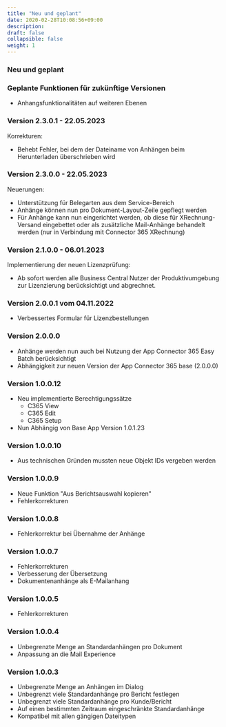 ```yaml
---
title: "Neu und geplant"
date: 2020-02-28T10:08:56+09:00
description: 
draft: false
collapsible: false
weight: 1
---
```


### Neu und geplant

### Geplante Funktionen für zukünftige Versionen
- Anhangsfunktionalitäten auf weiteren Ebenen

### Version 2.3.0.1 - 22.05.2023
Korrekturen:
 - Behebt Fehler, bei dem der Dateiname von Anhängen beim Herunterladen überschrieben wird

### Version 2.3.0.0 - 22.05.2023

Neuerungen:
 - Unterstützung für Belegarten aus dem Service-Bereich
 - Anhänge können nun pro Dokument-Layout-Zeile gepflegt werden
 - Für Anhänge kann nun eingerichtet werden, ob diese für XRechnung-Versand eingebettet 
   oder als zusätzliche Mail-Anhänge behandelt werden (nur in Verbindung mit Connector 365 XRechnung)

### Version 2.1.0.0 - 06.01.2023
Implementierung der neuen Lizenzprüfung:
- Ab sofort werden alle Business Central Nutzer der Produktivumgebung zur Lizenzierung berücksichtigt und abgrechnet.

### Version 2.0.0.1 vom 04.11.2022
 - Verbessertes Formular für Lizenzbestellungen

### Version 2.0.0.0
- Anhänge werden nun auch bei Nutzung der App Connector 365 Easy Batch berücksichtigt
- Abhängigkeit zur neuen Version der App Connector 365 base (2.0.0.0)

### Version 1.0.0.12
- Neu implementierte Berechtigungssätze
  - C365 View
  - C365 Edit
  - C365 Setup
- Nun Abhängig von Base App Version 1.0.1.23

### Version 1.0.0.10
- Aus technischen Gründen mussten neue Objekt IDs vergeben werden

### Version 1.0.0.9
- Neue Funktion "Aus Berichtsauswahl kopieren"
- Fehlerkorrekturen

### Version 1.0.0.8
- Fehlerkorrektur bei Übernahme der Anhänge

### Version 1.0.0.7
- Fehlerkorrekturen
- Verbesserung der Übersetzung
- Dokumentenanhänge als E-Mailanhang

### Version 1.0.0.5
- Fehlerkorrekturen

### Version 1.0.0.4
- Unbegrenzte Menge an Standardanhängen pro Dokument
- Anpassung an die Mail Experience

### Version 1.0.0.3
- Unbegrenzte Menge an Anhängen im Dialog
- Unbegrenzt viele Standardanhänge pro Bericht festlegen
- Unbegrenzt viele Standardanhänge pro Kunde/Bericht
- Auf einen bestimmten Zeitraum eingeschränkte Standardanhänge
- Kompatibel mit allen gängigen Dateitypen
